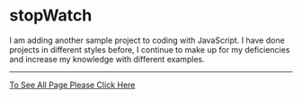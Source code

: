 # stopWatch

I am adding another sample project to coding with JavaScript. I have done projects in different styles before, I continue to make up for my deficiencies and increase my knowledge with different examples.
***
[To See All Page Please Click Here](https://muazv.github.io/stopWatch/)
